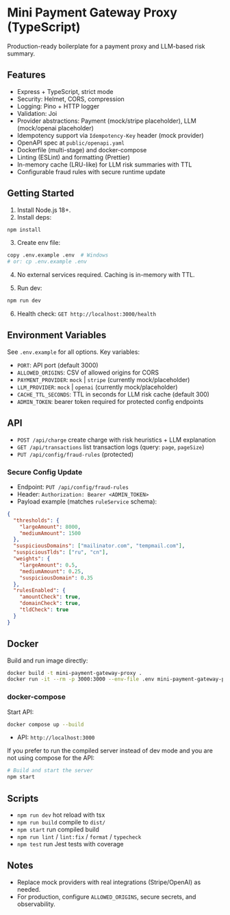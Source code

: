 # Mini Payment Gateway Proxy (TypeScript)

Production-ready boilerplate for a payment proxy and LLM-based risk summary.

## Features
- Express + TypeScript, strict mode
- Security: Helmet, CORS, compression
- Logging: Pino + HTTP logger
- Validation: Joi
- Provider abstractions: Payment (mock/stripe placeholder), LLM (mock/openai placeholder)
- Idempotency support via `Idempotency-Key` header (mock provider)
- OpenAPI spec at `public/openapi.yaml`
- Dockerfile (multi-stage) and docker-compose
- Linting (ESLint) and formatting (Prettier)
- In-memory cache (LRU-like) for LLM risk summaries with TTL
- Configurable fraud rules with secure runtime update

## Getting Started
1. Install Node.js 18+.
2. Install deps:
```bash
npm install
```
3. Create env file:
```bash
copy .env.example .env  # Windows
# or: cp .env.example .env
```
4. No external services required. Caching is in-memory with TTL.

5. Run dev:
```bash
npm run dev
```
6. Health check: `GET http://localhost:3000/health`

## Environment Variables
See `.env.example` for all options. Key variables:
- `PORT`: API port (default 3000)
- `ALLOWED_ORIGINS`: CSV of allowed origins for CORS
- `PAYMENT_PROVIDER`: `mock` | `stripe` (currently mock/placeholder)
- `LLM_PROVIDER`: `mock` | `openai` (currently mock/placeholder)
- `CACHE_TTL_SECONDS`: TTL in seconds for LLM risk cache (default 300)
- `ADMIN_TOKEN`: bearer token required for protected config endpoints

## API
- `POST /api/charge` create charge with risk heuristics + LLM explanation
- `GET /api/transactions` list transaction logs (query: `page`, `pageSize`)
- `PUT /api/config/fraud-rules` (protected)

### Secure Config Update
- Endpoint: `PUT /api/config/fraud-rules`
- Header: `Authorization: Bearer <ADMIN_TOKEN>`
- Payload example (matches `ruleService` schema):
```json
{
  "thresholds": {
    "largeAmount": 8000,
    "mediumAmount": 1500
  },
  "suspiciousDomains": ["mailinator.com", "tempmail.com"],
  "suspiciousTlds": ["ru", "cn"],
  "weights": {
    "largeAmount": 0.5,
    "mediumAmount": 0.25,
    "suspiciousDomain": 0.35
  },
  "rulesEnabled": {
    "amountCheck": true,
    "domainCheck": true,
    "tldCheck": true
  }
}
```

## Docker
Build and run image directly:
```bash
docker build -t mini-payment-gateway-proxy .
docker run -it --rm -p 3000:3000 --env-file .env mini-payment-gateway-proxy
```

### docker-compose
Start API:
```bash
docker compose up --build
```
- API: `http://localhost:3000`

If you prefer to run the compiled server instead of dev mode and you are not using compose for the API:
```bash
# Build and start the server
npm start
```

## Scripts
- `npm run dev` hot reload with tsx
- `npm run build` compile to `dist/`
- `npm start` run compiled build
- `npm run lint` / `lint:fix` / `format` / `typecheck`
- `npm test` run Jest tests with coverage

## Notes
- Replace mock providers with real integrations (Stripe/OpenAI) as needed.
- For production, configure `ALLOWED_ORIGINS`, secure secrets, and observability.
